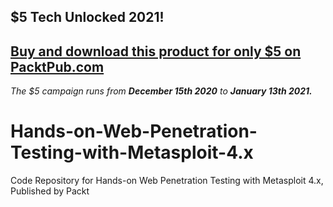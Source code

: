 ## $5 Tech Unlocked 2021!
[Buy and download this product for only $5 on PacktPub.com](https://www.packtpub.com/)
-----
*The $5 campaign         runs from __December 15th 2020__ to __January 13th 2021.__*

# Hands-on-Web-Penetration-Testing-with-Metasploit-4.x
Code Repository for Hands-on Web Penetration Testing with Metasploit 4.x, Published by Packt
